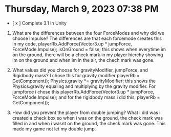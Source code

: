# Thursday, March  9, 2023 07:38 PM
- [ x ] Complete 3.1 In Unity

1. What are the differences between the four ForceModes and why did we choose Impulse?
The differences are that each forcemode creates this in my code, 
 playerRb.AddForce(Vector3.up * jumpForce, ForceMode.Impulse);
            isOnGround = false;
this shows when everytime im on the ground, there will be a check  mark in my player hierchy showing im on the ground and when im in the air, the chech mark was gone.
2. What values did you choose for gravityModifier, jumpForce, and Rigidbody mass? 
I chose this for gravity modifier 
playerRb = GetComponent<Rigidbody>();
        Physics.gravity *= gravityModifier;
this shows the Physics.gravity equaling and multiplying by the gravity modifier. For jumpforce i chose this
playerRb.AddForce(Vector3.up * jumpForce, ForceMode.Impulse);
and for the rigidbody mass i did this,
playerRb = GetComponent<Rigidbody>();

3. How did you prevent the player from double jumping?
What i did was i created a check box so when i was on the ground, the check mark was filled in and when i wasnt on the ground, the check mark was gone. This made my game not let my double jump.
